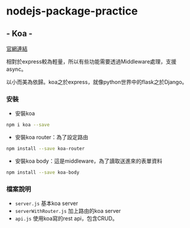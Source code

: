 # nodejs-package-practice
## - Koa -
[官網連結](https://koajs.com/)

相對於express較為輕量，所以有些功能需要透過Middleware處理，支援async。

以小而美為依歸。koa之於express，就像python世界中的flask之於Django。

### 安裝
- 安裝koa
```bash
npm i koa --save
```
- 安裝koa router：為了設定路由
```bash
npm install --save koa-router
```

- 安裝koa body：這是middleware，為了讀取送進來的表單資料
```bash
npm install --save koa-body
```


### 檔案說明
- `server.js` 基本koa server
- `serverWithRouter.js` 加上路由的koa server
- `api.js` 使用koa寫的rest api，包含CRUD。